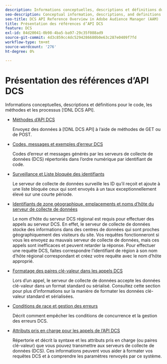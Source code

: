 ```yaml
---
description: Informations conceptuelles, descriptions et définitions du code, des méthodes et des processus de l’API DCS.
seo-description: Conceptual information, descriptions, and definitions for DCS API code, methods, and processes in Adobe Audience Manager (AAM).
seo-title: DCS API Reference Overview in Adobe Audience Manager (AAM)
title: Présentation des références d’API DCS
feature: DCS
exl-id: 84d20041-0b98-4ba5-ba97-29c35f088ad9
source-git-commit: 4d3c859cc4dc5294286680b0e63c287e0409f7fd
workflow-type: tm+mt
source-wordcount: '276'
ht-degree: 0%

---
```


# Présentation des références d’API DCS

Informations conceptuelles, descriptions et définitions pour le code, les méthodes et les processus [!DNL DCS API].

* [Méthodes d’API DCS](/help/using/api/dcs-intro/dcs-api-reference/dcs-api-methods.md)

  Envoyez des données à [!DNL DCS API] à l’aide de méthodes de GET ou de POST.

* [Codes, messages et exemples d’erreur DCS](/help/using/api/dcs-intro/dcs-api-reference/dcs-error-codes.md)

  Codes d’erreur et messages générés par les serveurs de collecte de données (DCS) répertoriés dans l’ordre numérique par identifiant de code.

* [Surveillance et Liste bloquée des identifiants](/help/using/api/dcs-intro/dcs-api-reference/id-monitoring-denylisting.md)

  Le serveur de collecte de données surveille les ID qu’il reçoit et ajoute à une liste bloquée ceux qui sont envoyés à un taux exceptionnellement élevé sur une courte période.

* [Identifiants de zone géographique, emplacements et noms d’hôte du serveur de collecte de données](/help/using/api/dcs-intro/dcs-api-reference/dcs-regions.md)

  Le nom d’hôte du serveur DCS régional est requis pour effectuer des appels au serveur DCS. En effet, le serveur de collecte de données stocke des informations dans des centres de données qui sont proches géographiquement des visiteurs du site. Vos requêtes fonctionneront si vous les envoyez au mauvais serveur de collecte de données, mais ces appels sont inefficaces et peuvent retarder la réponse. Pour effectuer une requête DCS, faites correspondre l’identifiant de région à son nom d’hôte régional correspondant et créez votre requête avec le nom d’hôte approprié.

* [Formatage des paires clé-valeur dans les appels DCS](/help/using/api/dcs-intro/dcs-api-reference/dcs-key-format.md)

  Lors d’un appel, le serveur de collecte de données accepte les données clé-valeur dans un format standard ou sérialisé. Consultez cette section pour plus d’informations sur la manière de formater les données clé-valeur standard et sérialisées.

* [Conditions de race et gestion des erreurs](/help/using/api/dcs-intro/dcs-api-reference/dcs-race-conditions.md)

  Décrit comment empêcher les conditions de concurrence et la gestion des erreurs DCS.

* [Attributs pris en charge pour les appels de l’API DCS](/help/using/api/dcs-intro/dcs-api-reference/dcs-keys.md)

  Répertorie et décrit la syntaxe et les attributs pris en charge (ou paires clé-valeur) que vous pouvez transmettre aux serveurs de collecte de données (DCS). Ces informations peuvent vous aider à formater vos requêtes DCS et à comprendre les paramètres renvoyés par ce système.
